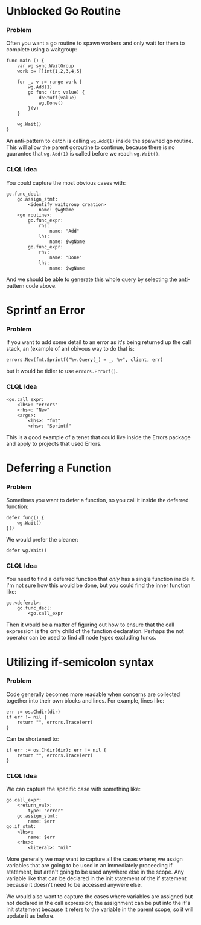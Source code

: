 # Unblocked Go Routine

### Problem

Often you want a go routine to spawn workers and only wait for them to complete using a waitgroup:

```
func main () {
    var wg sync.WaitGroup
    work := []int{1,2,3,4,5}

    for _, v := range work {
        wg.Add(1)
        go func (int value) {
            doStuff(value)
            wg.Done()
        }(v)
    }

    wg.Wait()
}
```

An anti-pattern to catch is calling `wg.Add(1)` inside the spawned go routine. This will allow the parent goroutine to continue, because there is no guarantee that `wg.Add(1)` is called before we reach `wg.Wait()`.

### CLQL Idea

You could capture the most obvious cases with:

```
go.func_decl:
    go.assign_stmt:
        <identify waitgroup creation>
            name: $wgName
    <go routine>:
        go.func_expr:
            rhs:
                name: "Add"
            lhs:
                name: $wgName
        go.func_expr:
            rhs:
                name: "Done"
            lhs:
                name: $wgName
```

And we should be able to generate this whole query by selecting the anti-pattern code above.

# Sprintf an Error

### Problem

If you want to add some detail to an error as it's being returned up the call stack, an (example of an) obivous way to do that is:

```
errors.New(fmt.Sprintf("%v.Query(_) = _, %v", client, err)
```

but it would be tidier to use `errors.Errorf()`.

### CLQL Idea

```
<go.call_expr:
    <lhs>: "errors"
    <rhs>: "New"
    <args>:
        <lhs>: "fmt"
        <rhs>: "Sprintf"
```

This is a good example of a tenet that could live inside the Errors package and apply to projects that used Errors. 

# Deferring a Function

### Problem

Sometimes you want to defer a function, so you call it inside the deferred function:

```
defer func() {
    wg.Wait()
}()
```

We would prefer the cleaner:

```
defer wg.Wait()
```

### CLQL Idea

You need to find a deferred function that *only* has a single function inside it. I'm not sure how this would be done, but you could find the inner function like:

```
go.<deferal>:
    go.func_decl:
        <go.call_expr
```

Then it would be a matter of figuring out how to ensure that the call expression is the only child of the function declaration. Perhaps the not operator can be used to find all node types excluding funcs.

# Utilizing if-semicolon syntax

### Problem

Code generally becomes more readable when concerns are collected together into their own blocks and lines. For example, lines like:

```
err := os.Chdir(dir)
if err != nil {
	return "", errors.Trace(err)
}
```

Can be shortened to:

```
if err := os.Chdir(dir); err != nil {
    return "", errors.Trace(err)
}
```

### CLQL Idea

We can capture the specific case with something like:

```
go.call_expr:
    <return_val>: 
        type: "error"
    go.assign_stmt:
        name: $err
go.if_stmt:
    <lhs>:
        name: $err
    <rhs>:
        <literal>: "nil"
```

More generally we may want to capture all the cases where; we assign variables that are going to be used in an immediately proceeding if statement, but aren't going to be used anywhere else in the scope. Any variable like that can be declared in the init statement of the if statement because it doesn't need to be accessed anywere else.

We would also want to capture the cases where variables are assigned but not declared in the call expression; the assignment can be put into the if's init statement because it refers to the variable in the parent scope, so it will update it as before.
